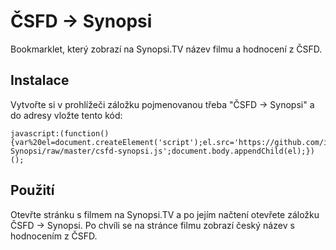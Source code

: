 # ČSFD → Synopsi
Bookmarklet, který zobrazí na Synopsi.TV název filmu a hodnocení z ČSFD.

## Instalace
Vytvořte si v prohlížeči záložku pojmenovanou třeba "ČSFD → Synopsi" a do adresy vložte tento kód:

```
javascript:(function(){var%20el=document.createElement('script');el.src='https://github.com/iBobik/CSFD-Synopsi/raw/master/csfd-synopsi.js';document.body.appendChild(el);})();
```

## Použití
Otevřte stránku s filmem na Synopsi.TV a po jejím načtení otevřete záložku ČSFD → Synopsi. Po chvíli se na stránce filmu zobrazí český název s hodnocením z ČSFD.
